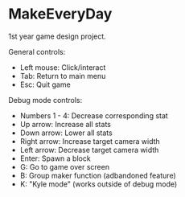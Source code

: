 # MakeEveryDay
1st year game design project.

General controls:
- Left mouse: Click/interact
- Tab: Return to main menu
- Esc: Quit game

Debug mode controls:
- Numbers 1 - 4: Decrease corresponding stat
- Up arrow: Increase all stats
- Down arrow: Lower all stats
- Right arrow: Increase target camera width
- Left arrow: Decrease target camera width
- Enter: Spawn a block
- G: Go to game over screen
- B: Group maker function (adbandoned feature)
- K: "Kyle mode" (works outside of debug mode)